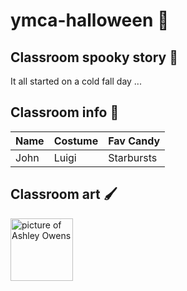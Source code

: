 # ymca-halloween 🎃

## Classroom spooky story 👻
It all started on a cold fall day ...

## Classroom info 🍬
| Name | Costume | Fav Candy |
| --- | --- | --- |
| John | Luigi | Starbursts | 

## Classroom art 🖌️
<img src="https://user-images.githubusercontent.com/6501138/192805611-fe020957-226f-4c65-844c-6536caa47ebf.png" alt="picture of Ashley Owens" width="100" height="100">

